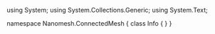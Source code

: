 ﻿using System;
using System.Collections.Generic;
using System.Text;

namespace Nanomesh.ConnectedMesh
{
    class Info
    {
    }
}
